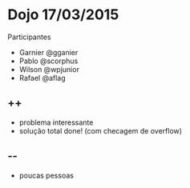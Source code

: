 # Dojo 17/03/2015

Participantes

- Garnier @gganier
- Pablo @scorphus
- Wilson @wpjunior
- Rafael @aflag

## ++

- problema interessante
- solução total done! (com checagem de overflow)

## --

- poucas pessoas

